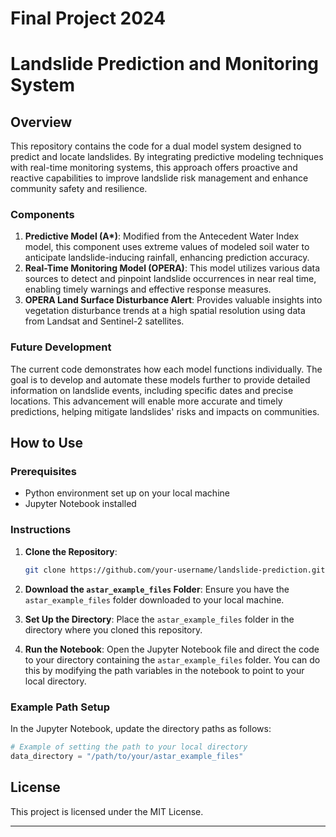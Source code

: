 # Final Project 2024
# Landslide Prediction and Monitoring System

## Overview
This repository contains the code for a dual model system designed to predict and locate landslides. By integrating predictive modeling techniques with real-time monitoring systems, this approach offers proactive and reactive capabilities to improve landslide risk management and enhance community safety and resilience.

### Components
1. **Predictive Model (A\*)**: Modified from the Antecedent Water Index model, this component uses extreme values of modeled soil water to anticipate landslide-inducing rainfall, enhancing prediction accuracy.
2. **Real-Time Monitoring Model (OPERA)**: This model utilizes various data sources to detect and pinpoint landslide occurrences in near real time, enabling timely warnings and effective response measures.
3. **OPERA Land Surface Disturbance Alert**: Provides valuable insights into vegetation disturbance trends at a high spatial resolution using data from Landsat and Sentinel-2 satellites.

### Future Development
The current code demonstrates how each model functions individually. The goal is to develop and automate these models further to provide detailed information on landslide events, including specific dates and precise locations. This advancement will enable more accurate and timely predictions, helping mitigate landslides' risks and impacts on communities.

## How to Use

### Prerequisites
- Python environment set up on your local machine
- Jupyter Notebook installed

### Instructions
1. **Clone the Repository**: 
   ```sh
   git clone https://github.com/your-username/landslide-prediction.git
   ```

2. **Download the `astar_example_files` Folder**: 
   Ensure you have the `astar_example_files` folder downloaded to your local machine.

3. **Set Up the Directory**: 
   Place the `astar_example_files` folder in the directory where you cloned this repository.

4. **Run the Notebook**: 
   Open the Jupyter Notebook file and direct the code to your directory containing the `astar_example_files` folder. You can do this by modifying the path variables in the notebook to point to your local directory.

### Example Path Setup
In the Jupyter Notebook, update the directory paths as follows:
```python
# Example of setting the path to your local directory
data_directory = "/path/to/your/astar_example_files"
```

## License
This project is licensed under the MIT License.

---
